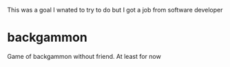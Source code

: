 This was a goal I wnated to try to do but I got a job from software developer

# backgammon
Game of backgammon without friend. At least for now
